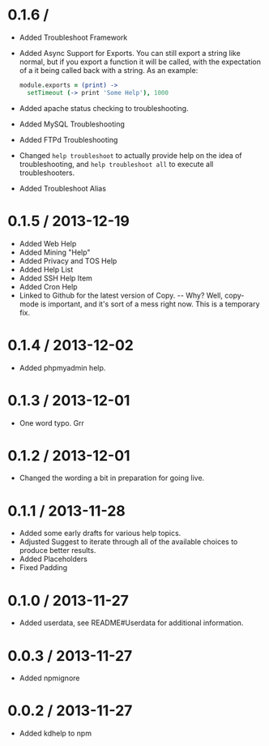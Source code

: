 # 0.1.6 /

- Added Troubleshoot Framework
- Added Async Support for Exports. You can still export a string like normal,
  but if you export a function it will be called, with the expectation of a
  it being called back with a string. As an example:

  ```CoffeeScript
  module.exports = (print) ->
    setTimeout (-> print 'Some Help'), 1000
  ```
- Added apache status checking to troubleshooting.
- Added MySQL Troubleshooting
- Added FTPd Troubleshooting
- Changed `help troubleshoot` to actually provide help on the idea of
  troubleshooting, and `help troubleshoot all` to execute all troubleshooters.
- Added Troubleshoot Alias

# 0.1.5 / 2013-12-19

- Added Web Help
- Added Mining "Help"
- Added Privacy and TOS Help
- Added Help List
- Added SSH Help Item
- Added Cron Help
- Linked to Github for the latest version of Copy. -- Why? Well, copy-mode is
  important, and it's sort of a mess right now. This is a temporary fix.

# 0.1.4 / 2013-12-02

- Added phpmyadmin help.

# 0.1.3 / 2013-12-01

- One word typo. Grr

# 0.1.2 / 2013-12-01

- Changed the wording a bit in preparation for going live.

# 0.1.1 / 2013-11-28

- Added some early drafts for various help topics.
- Adjusted Suggest to iterate through all of the available choices to produce
  better results.
- Added Placeholders
- Fixed Padding

# 0.1.0 / 2013-11-27

- Added userdata, see README#Userdata for additional information.

# 0.0.3 / 2013-11-27

- Added npmignore

# 0.0.2 / 2013-11-27

- Added kdhelp to npm
